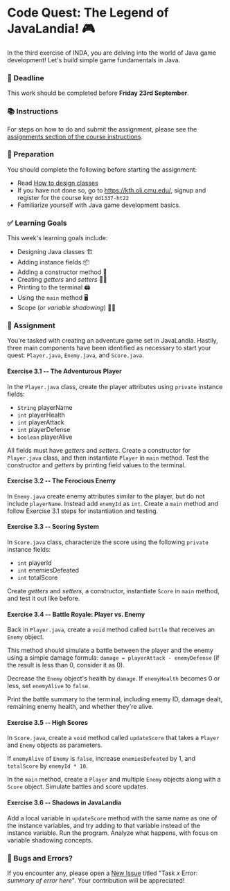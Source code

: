 # Code Quest: The Legend of JavaLandia! 🎮
In the third exercise of INDA, you are delving into the world of Java game development! Let's build simple game fundamentals in Java.

### 📅 Deadline
This work should be completed before **Friday 23rd September**.

### 📚 Instructions
For steps on how to do and submit the assignment, please see the [assignments section of the course instructions](https://gits-15.sys.kth.se/inda-22/course-instructions#assignments).

### 📝 Preparation
You should complete the following before starting the assignment:

- Read [How to design classes](https://kth.oli.cmu.edu/jcourse/webui/syllabus/module.do?context=f3e5a808ac1f088812f2a8ce315b8754)
- If you have not done so, go to https://kth.oli.cmu.edu/, signup and register for the course key `dd1337-ht22`
- Familiarize yourself with Java game development basics.

### ✅ Learning Goals

This week's learning goals include:
* Designing Java classes 🏗️
* Adding instance fields 📦
* Adding a constructor method 🚧
* Creating *getters* and *setters* 🔧🔩
* Printing to the terminal 🖨️
* Using the `main` method 🖥️
* Scope (or *variable shadowing*) 🕵️‍♀️

### 🔨 Assignment

You're tasked with creating an adventure game set in JavaLandia. Hastily, three main components have been identified as necessary to start your quest: `Player.java`, `Enemy.java`, and `Score.java`. 

#### Exercise 3.1 -- The Adventurous Player
In the `Player.java` class, create the player attributes using `private` instance fields:

- `String` playerName
- `int` playerHealth
- `int` playerAttack
- `int` playerDefense
- `boolean` playerAlive

All fields must have *getters* and *setters*. Create a constructor for `Player.java` class, and then instantiate `Player` in `main` method. Test the constructor and *getters* by printing field values to the terminal.

#### Exercise 3.2 -- The Ferocious Enemy
In `Enemy.java` create enemy attributes similar to the player, but do not include `playerName`. Instead add `enemyId` as `int`. 
Create a `main` method and follow Exercise 3.1 steps for instantiation and testing.

#### Exercise 3.3 -- Scoring System
In `Score.java` class, characterize the score using the following `private` instance fields:

- `int` playerId
- `int` enemiesDefeated
- `int` totalScore

Create *getters* and *setters*, a constructor, instantiate `Score` in `main` method, and test it out like before.

#### Exercise 3.4 -- Battle Royale: Player vs. Enemy
Back in `Player.java`, create a `void` method called `battle` that receives an `Enemy` object. 

This method should simulate a battle between the player and the enemy using a simple damage formula: `damage = playerAttack - enemyDefense` (if the result is less than 0, consider it as 0).

Decrease the `Enemy` object's health by `damage`. If `enemyHealth` becomes 0 or less, set `enemyAlive` to `false`.

Print the battle summary to the terminal, including enemy ID, damage dealt, remaining enemy health, and whether they're alive.

#### Exercise 3.5 -- High Scores
In `Score.java`, create a `void` method called `updateScore` that takes a `Player` and `Enemy` objects as parameters.

If `enemyAlive` of `Enemy` is `false`, increase `enemiesDefeated` by 1, and `totalScore` by `enemyId * 10`.

In the `main` method, create a `Player` and multiple `Enemy` objects along with a `Score` object. Simulate battles and score updates. 

#### Exercise 3.6 -- Shadows in JavaLandia
Add a local variable in `updateScore` method with the same name as one of the instance variables, and try adding to that variable instead of the instance variable. Run the program. Analyze what happens, with focus on variable shadowing concepts.

### 🐜 Bugs and Errors?
If you encounter any, please open a [New Issue](https://gits-15.sys.kth.se/inda-22/help/issues/new) titled "Task *x* Error: *summary of error here*". Your contribution will be appreciated!